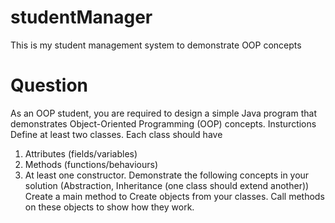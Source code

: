 # studentManager
This is my student management system to demonstrate OOP concepts

# Question
As an OOP student, you are required to design a simple Java program that demonstrates Object-Oriented Programming (OOP) concepts.
Insturctions
Define at least two classes.
Each class should have
1.	Attributes (fields/variables)
2. Methods (functions/behaviours)
3. At least one constructor.
Demonstrate the following concepts in your solution (Abstraction, Inheritance (one class should extend another))
Create a main method to
Create objects from your classes.
Call methods on these objects to show how they work.

